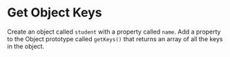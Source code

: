 # Get Object Keys

Create an object called `student` with a property called `name`. Add a property to the Object prototype called `getKeys()` that returns an array of all the keys in the object.

